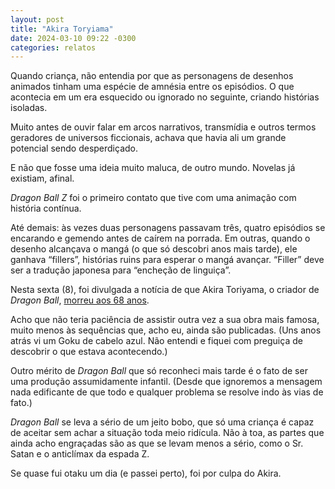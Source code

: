 ```yaml
---
layout: post
title: "Akira Toryiama"
date: 2024-03-10 09:22 -0300
categories: relatos
---
```

Quando criança, não entendia por que as personagens de desenhos animados tinham uma espécie de amnésia entre os episódios. O que acontecia em um era esquecido ou ignorado no seguinte, criando histórias isoladas.

Muito antes de ouvir falar em arcos narrativos, transmídia e outros termos geradores de universos ficcionais, achava que havia ali um grande potencial sendo desperdiçado.

E não que fosse uma ideia muito maluca, de outro mundo. Novelas já existiam, afinal.

*Dragon Ball Z* foi o primeiro contato que tive com uma animação com história contínua.

Até demais: às vezes duas personagens passavam três, quatro episódios se encarando e gemendo antes de caírem na porrada. Em outras, quando o desenho alcançava o mangá (o que só descobri anos mais tarde), ele ganhava “fillers”, histórias ruins para esperar o mangá avançar. “Filler” deve ser a tradução japonesa para “encheção de linguiça”.

Nesta sexta (8), foi divulgada a notícia de que Akira Toriyama, o criador de *Dragon Ball*, [morreu aos 68 anos](https://g1.globo.com/pop-arte/noticia/2024/03/08/akira-toriyama-dragon-ball.ghtml).

Acho que não teria paciência de assistir outra vez a sua obra mais famosa, muito menos às sequências que, acho eu, ainda são publicadas. (Uns anos atrás vi um Goku de cabelo azul. Não entendi e fiquei com preguiça de descobrir o que estava acontecendo.)

Outro mérito de *Dragon Ball* que só reconheci mais tarde é o fato de ser uma produção assumidamente infantil. (Desde que ignoremos a mensagem nada edificante de que todo e qualquer problema se resolve indo às vias de fato.)

*Dragon Ball* se leva a sério de um jeito bobo, que só uma criança é capaz de aceitar sem achar a situação toda meio ridícula. Não à toa, as partes que ainda acho engraçadas são as que se levam menos a sério, como o Sr. Satan e o anticlímax da espada Z.

Se quase fui otaku um dia (e passei perto), foi por culpa do Akira.